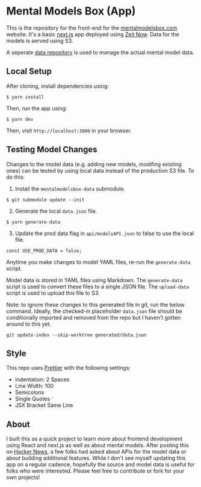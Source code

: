 # Mental Models Box (App)
This is the repository for the front-end for the [mentalmodelsbox.com](https://www.mentalmodelsbox.com) website. It's a basic [next.js](https://nextjs.org/) app deployed using [Zeit Now](https://zeit.co/). Data for the models is served using S3. 

A seperate [data repository](https://github.com/deepkanwal/mentalmodelsbox-data/) is used to manage the actual mental model data.

## Local Setup

After cloning, install dependencies using:
```
$ yarn install
```
Then, run the app using: 
```
$ yarn dev
```
Then, visit `http://localhost:3000` in your browser.

## Testing Model Changes

Changes to the model data (e.g. adding new models, modifing existing ones) can be tested by using local data instead of the production S3 file. To do this:

1. Install the `mentalmodelsbox-data` submodule. 
```
$ git submodule update --init
```
2. Generate the local `data.json` file.
```
$ yarn generate-data
```
3. Update the prod data flag in `api/modelsAPI.json` to false to use the local file.
```
const USE_PROD_DATA = false;
```

Anytime you make changes to model YAML files, re-run the `generate-data` script. 

Model data is stored in YAML files using Markdown. The `generate-data` script is used to convert these files to a single JSON file. The `upload-data` script is used to upload this file to S3.

Note: to ignore these changes to this generated file in git, run the below command. Ideally, the checked-in placeholder `data.json` file should be conditionally imported and removed from the repo but I haven't gotten around to this yet.
```
git update-index --skip-worktree generated/data.json
```

## Style

This repo uses [Prettier](https://prettier.io) with the following settings:

* Indentation: 2 Spaces
* Line Width: 100
* Semicolons 
* Single Quotes `'` 
* JSX Bracket Same Line

## About

I built this as a quick project to learn more about frontend development using React and next.js as well as about mental models. After posting this on [Hacker News](https://news.ycombinator.com/item?id=20614449), a few folks had asked about APIs for the model data or about building additional features. While I don't see myself updating this app on a regular cadence, hopefully the source and model data is useful for folks who were interested. Please feel free to contribute or fork for your own projects!
